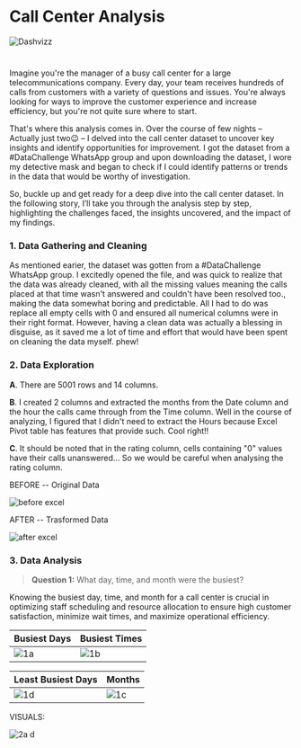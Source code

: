 # Call Center Analysis

![Dashvizz](https://user-images.githubusercontent.com/103915142/231853938-07ff8bc2-333d-488e-8e2e-69bff0ae9137.jpg)
#

Imagine you're the manager of a busy call center for a large telecommunications company. Every day, your team receives hundreds of calls from customers with a variety of questions and issues. You're always looking for ways to improve the customer experience and increase efficiency, but you're not quite sure where to start.

That's where this analysis comes in. Over the course of few nights – Actually just two😉 – I delved into the call center dataset to uncover key insights and identify opportunities for improvement. I got the dataset from a #DataChallenge WhatsApp group and upon downloading the dataset, I wore my detective mask and began to check if I could identify patterns or trends in the data that would be worthy of investigation. 

So, buckle up and get ready for a deep dive into the call center dataset. In the following story, I’ll take you through the analysis step by step, highlighting the challenges faced, the insights uncovered, and the impact of my findings.

### 1. Data Gathering and Cleaning
As mentioned earier, the dataset was gotten from a #DataChallenge WhatsApp group.
I excitedly opened the file, and was quick to realize that the data was already cleaned, with all the missing values meaning the calls placed at that time wasn't answered and couldn't have been resolved too., making the data somewhat boring and predictable. All I had to do was replace all empty cells with 0 and ensured all numerical columns were in their right format.
However, having a clean data was actually a blessing in disguise, as it saved me a lot of time and effort that would have been spent on cleaning the data myself. phew!

### 2. Data Exploration
**A**. There are 5001 rows and 14 columns. 

**B**. I created 2 columns and extracted the months from the Date column and the hour the calls came through from the Time column. Well in the course of analyzing, I figured that I didn't need to extract the Hours because Excel Pivot table has features that provide such. Cool right!!

**C**. It should be noted that in the rating column, cells containing "0" values have their calls unanswered... So we would be careful when analysing the rating column.


BEFORE -- Original Data

![before excel](https://user-images.githubusercontent.com/103915142/231898624-ec880b43-e2d9-4e28-8919-593e8c4f0842.jpg)

AFTER -- Trasformed Data

![after excel](https://user-images.githubusercontent.com/103915142/231898940-e53d5ad3-e513-4eaa-b516-2342b6630667.jpg)

### 3. Data Analysis

> **Question 1:** What day, time, and month were the busiest?

Knowing the busiest day, time, and month for a call center is crucial in optimizing staff scheduling and resource allocation to ensure high customer satisfaction, minimize wait times, and maximize operational efficiency.

     
 Busiest Days                                                                                        |  Busiest Times
-------------------------------------------------------------------------------------------------------------|------------------------- 
![1a](https://user-images.githubusercontent.com/103915142/231903363-73ea6b2f-0ca2-45d1-b896-28da43493fcb.jpg)| ![1b](https://user-images.githubusercontent.com/103915142/231903433-9b1140ac-4b7c-4b84-80be-c56d3592b50a.jpg)

Least Busiest Days                                                                                          |  Months
-------------------------------------------------------------------------------------------------------------|------------------------- 
![1d](https://user-images.githubusercontent.com/103915142/231903937-87bb4fb5-1226-4a64-966e-6e311db6a04a.jpg)| ![1c](https://user-images.githubusercontent.com/103915142/231903966-dfd522b8-7d92-4145-8d9f-c328291aa8d1.jpg)

VISUALS:

![2a d](https://user-images.githubusercontent.com/103915142/231905837-5f99c8c3-8aca-4e29-8336-a32b6812caed.jpg)
































